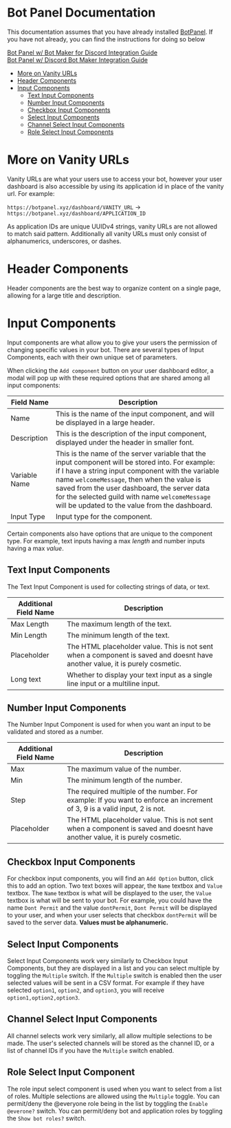 # Bot Panel Documentation

This documentation assumes that you have already installed [BotPanel](https://dev.botpanel.xyz). If you have not already, you can find the instructions for doing so below

[Bot Panel w/ Bot Maker for Discord Integration Guide](https://github.com/botpanel/bmd)<br>
[Bot Panel w/ Discord Bot Maker Integration Guide](https://github.com/botpanel/dbm)

* [More on Vanity URLs](https://github.com/botpanel/documentation/edit/main/README.md#more-on-vanity-urls)
* [Header Components](https://github.com/botpanel/documentation/edit/main/README.md#header-components)
* [Input Components](https://github.com/botpanel/documentation/edit/main/README.md#input-components)
   * [Text Input Components](https://github.com/botpanel/documentation/edit/main/README.md#text-input-components)
   * [Number Input Components](https://github.com/botpanel/documentation/edit/main/README.md#number-input-components)
   * [Checkbox Input Components](https://github.com/botpanel/documentation/edit/main/README.md#checkbox-input-components)
   * [Select Input Components](https://github.com/botpanel/documentation/edit/main/README.md#select-input-components)
   * [Channel Select Input Components](https://github.com/botpanel/documentation/edit/main/README.md#channel-select-input-components)
   * [Role Select Input Components](https://github.com/botpanel/documentation/edit/main/README.md#role-select-input-components)

# More on Vanity URLs

Vanity URLs are what your users use to access your bot, however your user dashboard is also accessible by using its application id in place of the vanity url. For example:

`https://botpanel.xyz/dashboard/VANITY_URL` -> `https://botpanel.xyz/dashboard/APPLICATION_ID`

As application IDs are unique UUIDv4 strings, vanity URLs are not allowed to match said pattern. Additionally all vanity URLs must only consist of alphanumerics, underscores, or dashes.

# Header Components

Header components are the best way to organize content on a single page, allowing for a large title and description.

# Input Components

Input components are what allow you to give your users the permission of changing specific values in your bot. There are several types of Input Components, each with their own unique set of parameters.

When clicking the `Add component` button on your user dashboard editor, a modal will pop up with these required options that are shared among all input components:

| Field Name    | Description                                                                                                                                                                                                                                                                                                                                             |
|---------------|---------------------------------------------------------------------------------------------------------------------------------------------------------------------------------------------------------------------------------------------------------------------------------------------------------------------------------------------------------|
| Name          | This is the name of the input component, and will be displayed in a large header.                                                                                                                                                                                                                                                                       |
| Description   | This is the description of the input component, displayed under the header in smaller font.                                                                                                                                                                                                                                                             |
| Variable Name | This is the name of the server variable that the input component will be stored into. For example: if I have a string input component with the variable name `welcomeMessage`, then when the value is saved from the user dashboard, the server data for the selected guild with name `welcomeMessage` will be updated to the value from the dashboard. |
| Input Type    | Input type for the component.                                                                                                                                                                                                                                                                                                                           |

Certain components also have options that are unique to the component type. For example, text inputs having a max *length* and number inputs having a max *value*.

## Text Input Components

The Text Input Component is used for collecting strings of data, or text.

| Additional Field Name | Description                                                                                                                  |
|-----------------------|------------------------------------------------------------------------------------------------------------------------------|
| Max Length            | The maximum length of the text.                                                                                              |
| Min Length            | The minimum length of the text.                                                                                              |
| Placeholder           | The HTML placeholder value. This is not sent when a component is saved and doesnt have another value, it is purely cosmetic. |
| Long text             | Whether to display your text input as a single line input or a multiline input.                                              |

## Number Input Components

The Number Input Component is used for when you want an input to be validated and stored as a number.

| Additional Field Name | Description                                                                                                                  |
|-----------------------|------------------------------------------------------------------------------------------------------------------------------|
| Max                   | The maximum value of the number.                                                                                             |
| Min                   | The minimum length of the number.                                                                                            |
| Step                  | The required multiple of the number. For example: If you want to enforce an increment of 3, 9 is a valid input, 2 is not.    |
| Placeholder           | The HTML placeholder value. This is not sent when a component is saved and doesnt have another value, it is purely cosmetic. |

## Checkbox Input Components

For checkbox input components, you will find an `Add Option` button, click this to add an option. Two text boxes will appear, the `Name` textbox and `Value` textbox. The `Name` textbox is what will be displayed to the user, the `Value` textbox is what will be sent to your bot. For example, you could have the name `Dont Permit` and the value `dontPermit`, `Dont Permit` will be displayed to your user, and when your user selects that checkbox `dontPermit` will be saved to the server data. **Values must be alphanumeric.**

## Select Input Components

Select Input Components work very similarly to Checkbox Input Components, but they are displayed in a list and you can select multiple by toggling the `Multiple` switch. If the `Multiple` switch is enabled then the user selected values will be sent in a CSV format. For example if they have selected `option1`, `option2`, and `option3`, you will receive `option1,option2,option3`.

## Channel Select Input Components

All channel selects work very similarly, all allow multiple selections to be made. The user's selected channels will be stored as the channel ID, or a list of channel IDs if you have the `Multiple` switch enabled.

## Role Select Input Component

The role input select component is used when you want to select from a list of roles. Multiple selections are allowed using the `Multiple` toggle. You can permit/deny the @everyone role being in the list by toggling the `Enable @everone?` switch. You can permit/deny bot and application roles by toggling the `Show bot roles?` switch.
